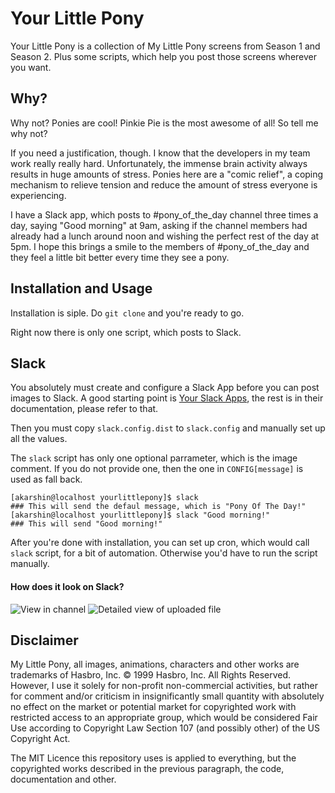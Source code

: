 # Your Little Pony

Your Little Pony is a collection of My Little Pony screens from Season 1 and Season 2. Plus some scripts, which help you post those screens wherever you want.

## Why?

Why not? Ponies are cool! Pinkie Pie is the most awesome of all! So tell me why not?

If you need a justification, though. I know that the developers in my team work really really hard. Unfortunately, the immense brain activity always results in huge amounts of stress. Ponies here are a "comic relief", a coping mechanism to relieve tension and reduce the amount of stress everyone is experiencing.

I have a Slack app, which posts to #pony_of_the_day channel three times a day, saying "Good morning" at 9am, asking if the channel members had already had a lunch around noon and wishing the perfect rest of the day at 5pm. I hope this brings a smile to the members of #pony_of_the_day and they feel a little bit better every time they see a pony.

## Installation and Usage

Installation is siple. Do `git clone` and you're ready to go.

Right now there is only one script, which posts to Slack.

## Slack

You absolutely must create and configure a Slack App before you can post images to Slack. A good starting point is [Your Slack Apps](https://api.slack.com/apps), the rest is in their documentation, please refer to that.

Then you must copy `slack.config.dist` to `slack.config` and manually set up all the values.

The `slack` script has only one optional parrameter, which is the image comment. If you do not provide one, then the one in `CONFIG[message]` is used as fall back.

```
[akarshin@localhost yourlittlepony]$ slack                                  ### This will send the defaul message, which is "Pony Of The Day!"
[akarshin@localhost yourlittlepony]$ slack "Good morning!"                  ### This will send "Good morning!"
```

After you're done with installation, you can set up cron, which would call `slack` script, for a bit of automation. Otherwise you'd have to run the script manually.

#### How does it look on Slack?

![View in channel](https://i.imgur.com/Jdco2La.png)
![Detailed view of uploaded file](https://i.imgur.com/K20DMmD.png)


## Disclaimer

My Little Pony, all images, animations, characters and other works are trademarks of Hasbro, Inc. © 1999 Hasbro, Inc. All Rights Reserved. However, I use it solely for non-profit non-commercial activities, but rather for comment and/or criticism in insignificantly small quantity with absolutely no effect on the market or potential market for copyrighted work with restricted access to an appropriate group, which would be considered Fair Use according to Copyright Law Section 107 (and possibly other) of the US Copyright Act.

The MIT Licence this repository uses is applied to everything, but the copyrighted works described in the previous paragraph, the code, documentation and other.
